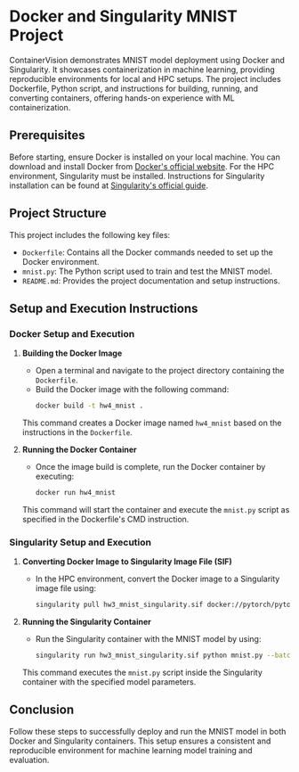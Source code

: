 # Docker and Singularity MNIST Project

ContainerVision demonstrates MNIST model deployment using Docker and Singularity. It showcases containerization in machine learning, providing reproducible environments for local and HPC setups. The project includes Dockerfile, Python script, and instructions for building, running, and converting containers, offering hands-on experience with ML containerization.

## Prerequisites

Before starting, ensure Docker is installed on your local machine. You can download and install Docker from [Docker's official website](https://docs.docker.com/get-docker/). For the HPC environment, Singularity must be installed. Instructions for Singularity installation can be found at [Singularity's official guide](https://sylabs.io/guides/3.0/user-guide/installation.html).

## Project Structure

This project includes the following key files:
- `Dockerfile`: Contains all the Docker commands needed to set up the Docker environment.
- `mnist.py`: The Python script used to train and test the MNIST model.
- `README.md`: Provides the project documentation and setup instructions.

## Setup and Execution Instructions

### Docker Setup and Execution

1. **Building the Docker Image**
   - Open a terminal and navigate to the project directory containing the `Dockerfile`.
   - Build the Docker image with the following command:
     ```bash
     docker build -t hw4_mnist .
     ```
   This command creates a Docker image named `hw4_mnist` based on the instructions in the `Dockerfile`.

2. **Running the Docker Container**
   - Once the image build is complete, run the Docker container by executing:
     ```bash
     docker run hw4_mnist
     ```
   This command will start the container and execute the `mnist.py` script as specified in the Dockerfile's CMD instruction.

### Singularity Setup and Execution

1. **Converting Docker Image to Singularity Image File (SIF)**
   - In the HPC environment, convert the Docker image to a Singularity image file using:
     ```bash
     singularity pull hw3_mnist_singularity.sif docker://pytorch/pytorch
     ```

2. **Running the Singularity Container**
   - Run the Singularity container with the MNIST model by using:
     ```bash
     singularity run hw3_mnist_singularity.sif python mnist.py --batch-size 32 --test-batch-size 32 --epochs 14
     ```
   This command executes the `mnist.py` script inside the Singularity container with the specified model parameters.

## Conclusion

Follow these steps to successfully deploy and run the MNIST model in both Docker and Singularity containers. This setup ensures a consistent and reproducible environment for machine learning model training and evaluation.

